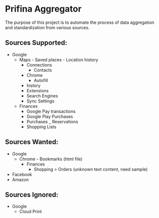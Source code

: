 # Prifina Aggregator

The purpose of this project is to automate the process of data aggregation and standardization from various sources.

## Sources Supported:
- Google
    - Maps
		  - Saved places
			- Location history
		- Connections
		  - Contacts
		- Chrome
		  - Autofill
      - history
      - Extensions
      - Search Engines
      - Sync Settings 
    - Finances
      - Google Pay transactions
      - Google Play Purchases
      - Purchases _ Reservations
      - Shopping Lists

## Sources Wanted:
- Google
    - Chrome
		  - Bookmarks (html file)
		- Finances
			- Shopping > Orders (unknown text content, need sample)
- Facebook
- Amazon

## Sources Ignored:
- Google
    - Cloud Print